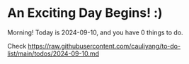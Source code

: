 # An Exciting Day Begins! :)

Morning! Today is 2024-09-10, and you have 0 things to do.

Check https://raw.githubusercontent.com/cauliyang/to-do-list/main/todos/2024-09-10.md